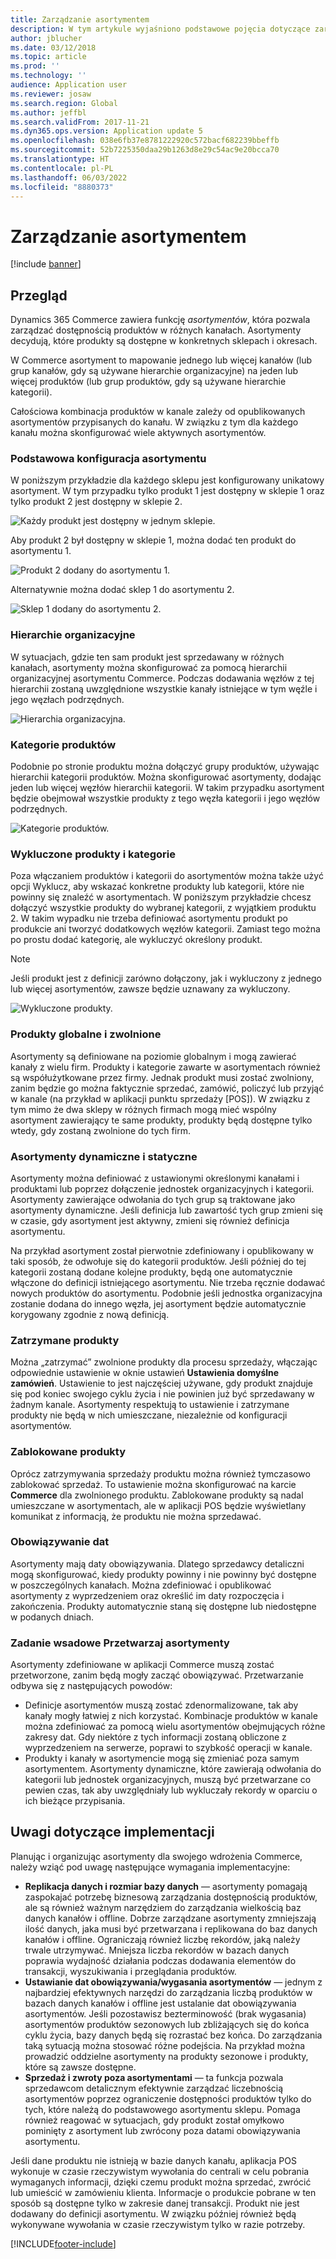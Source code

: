 ```yaml
---
title: Zarządzanie asortymentem
description: W tym artykule wyjaśniono podstawowe pojęcia dotyczące zarządzania asortymentem w Dynamics 365 Commerce oraz omówiono różne opcje projektu wdrożenia.
author: jblucher
ms.date: 03/12/2018
ms.topic: article
ms.prod: ''
ms.technology: ''
audience: Application user
ms.reviewer: josaw
ms.search.region: Global
ms.author: jeffbl
ms.search.validFrom: 2017-11-21
ms.dyn365.ops.version: Application update 5
ms.openlocfilehash: 038e6fb37e8781222920c572bacf682239bbeffb
ms.sourcegitcommit: 52b7225350daa29b1263d8e29c54ac9e20bcca70
ms.translationtype: HT
ms.contentlocale: pl-PL
ms.lasthandoff: 06/03/2022
ms.locfileid: "8880373"
---
```

# <a name="assortment-management"></a>Zarządzanie asortymentem

[!include [banner](../includes/banner.md)]

## <a name="overview"></a>Przegląd

Dynamics 365 Commerce zawiera funkcję *asortymentów*, która pozwala zarządzać dostępnością produktów w różnych kanałach. Asortymenty decydują, które produkty są dostępne w konkretnych sklepach i okresach.

W Commerce asortyment to mapowanie jednego lub więcej kanałów (lub grup kanałów, gdy są używane hierarchie organizacyjne) na jeden lub więcej produktów (lub grup produktów, gdy są używane hierarchie kategorii).

Całościowa kombinacja produktów w kanale zależy od opublikowanych asortymentów przypisanych do kanału. W związku z tym dla każdego kanału można skonfigurować wiele aktywnych asortymentów.

### <a name="basic-assortment-setup"></a>Podstawowa konfiguracja asortymentu

W poniższym przykładzie dla każdego sklepu jest konfigurowany unikatowy asortyment. W tym przypadku tylko produkt 1 jest dostępny w sklepie 1 oraz tylko produkt 2 jest dostępny w sklepie 2.

![Każdy produkt jest dostępny w jednym sklepie.](./media/Managing-assortments-figure1.png)

Aby produkt 2 był dostępny w sklepie 1, można dodać ten produkt do asortymentu 1.

![Produkt 2 dodany do asortymentu 1.](./media/Managing-assortments-figure2.png)

Alternatywnie można dodać sklep 1 do asortymentu 2.

![Sklep 1 dodany do asortymentu 2.](./media/Managing-assortments-figure3.png)

### <a name="organization-hierarchies"></a>Hierarchie organizacyjne

W sytuacjach, gdzie ten sam produkt jest sprzedawany w różnych kanałach, asortymenty można skonfigurować za pomocą hierarchii organizacyjnej asortymentu Commerce. Podczas dodawania węzłów z tej hierarchii zostaną uwzględnione wszystkie kanały istniejące w tym węźle i jego węzłach podrzędnych.

![Hierarchia organizacyjna.](./media/Managing-assortments-figure4.png)

### <a name="product-categories"></a>Kategorie produktów

Podobnie po stronie produktu można dołączyć grupy produktów, używając hierarchii kategorii produktów. Można skonfigurować asortymenty, dodając jeden lub więcej węzłów hierarchii kategorii. W takim przypadku asortyment będzie obejmował wszystkie produkty z tego węzła kategorii i jego węzłów podrzędnych.

![Kategorie produktów.](./media/Managing-assortments-figure5.png)

### <a name="excluded-products-or-categories"></a>Wykluczone produkty i kategorie

Poza włączaniem produktów i kategorii do asortymentów można także użyć opcji Wyklucz, aby wskazać konkretne produkty lub kategorii, które nie powinny się znaleźć w asortymentach. W poniższym przykładzie chcesz dołączyć wszystkie produkty do wybranej kategorii, z wyjątkiem produktu 2. W takim wypadku nie trzeba definiować asortymentu produkt po produkcie ani tworzyć dodatkowych węzłów kategorii. Zamiast tego można po prostu dodać kategorię, ale wykluczyć określony produkt.

> [!NOTE]
> Jeśli produkt jest z definicji zarówno dołączony, jak i wykluczony z jednego lub więcej asortymentów, zawsze będzie uznawany za wykluczony.

![Wykluczone produkty.](./media/Managing-assortments-figure6.png)

### <a name="global-and-released-products"></a>Produkty globalne i zwolnione

Asortymenty są definiowane na poziomie globalnym i mogą zawierać kanały z wielu firm. Produkty i kategorie zawarte w asortymentach również są współużytkowane przez firmy. Jednak produkt musi zostać zwolniony, zanim będzie go można faktycznie sprzedać, zamówić, policzyć lub przyjąć w kanale (na przykład w aplikacji punktu sprzedaży \[POS\]). W związku z tym mimo że dwa sklepy w różnych firmach mogą mieć wspólny asortyment zawierający te same produkty, produkty będą dostępne tylko wtedy, gdy zostaną zwolnione do tych firm.

### <a name="dynamic-and-static-assortments"></a>Asortymenty dynamiczne i statyczne

Asortymenty można definiować z ustawionymi określonymi kanałami i produktami lub poprzez dołączenie jednostek organizacyjnych i kategorii. Asortymenty zawierające odwołania do tych grup są traktowane jako asortymenty dynamiczne. Jeśli definicja lub zawartość tych grup zmieni się w czasie, gdy asortyment jest aktywny, zmieni się również definicja asortymentu.

Na przykład asortyment został pierwotnie zdefiniowany i opublikowany w taki sposób, że odwołuje się do kategorii produktów. Jeśli później do tej kategorii zostaną dodane kolejne produkty, będą one automatycznie włączone do definicji istniejącego asortymentu. Nie trzeba ręcznie dodawać nowych produktów do asortymentu. Podobnie jeśli jednostka organizacyjna zostanie dodana do innego węzła, jej asortyment będzie automatycznie korygowany zgodnie z nową definicją.

### <a name="stopped-products"></a>Zatrzymane produkty

Można „zatrzymać” zwolnione produkty dla procesu sprzedaży, włączając odpowiednie ustawienie w oknie ustawień **Ustawienia domyślne zamówień**. Ustawienie to jest najczęściej używane, gdy produkt znajduje się pod koniec swojego cyklu życia i nie powinien już być sprzedawany w żadnym kanale. Asortymenty respektują to ustawienie i zatrzymane produkty nie będą w nich umieszczane, niezależnie od konfiguracji asortymentów.

### <a name="blocked-products"></a>Zablokowane produkty

Oprócz zatrzymywania sprzedaży produktu można również tymczasowo zablokować sprzedaż. To ustawienie można skonfigurować na karcie **Commerce** dla zwolnionego produktu. Zablokowane produkty są nadal umieszczane w asortymentach, ale w aplikacji POS będzie wyświetlany komunikat z informacją, że produktu nie można sprzedawać.

### <a name="date-effectivity"></a>Obowiązywanie dat

Asortymenty mają daty obowiązywania. Dlatego sprzedawcy detaliczni mogą skonfigurować, kiedy produkty powinny i nie powinny być dostępne w poszczególnych kanałach. Można zdefiniować i opublikować asortymenty z wyprzedzeniem oraz określić im daty rozpoczęcia i zakończenia. Produkty automatycznie staną się dostępne lub niedostępne w podanych dniach.

### <a name="process-assortments-batch-job"></a>Zadanie wsadowe Przetwarzaj asortymenty

Asortymenty zdefiniowane w aplikacji Commerce muszą zostać przetworzone, zanim będą mogły zacząć obowiązywać. Przetwarzanie odbywa się z następujących powodów:

- Definicje asortymentów muszą zostać zdenormalizowane, tak aby kanały mogły łatwiej z nich korzystać. Kombinacje produktów w kanale można zdefiniować za pomocą wielu asortymentów obejmujących różne zakresy dat. Gdy niektóre z tych informacji zostaną obliczone z wyprzedzeniem na serwerze, poprawi to szybkość operacji w kanale.
- Produkty i kanały w asortymencie mogą się zmieniać poza samym asortymentem. Asortymenty dynamiczne, które zawierają odwołania do kategorii lub jednostek organizacyjnych, muszą być przetwarzane co pewien czas, tak aby uwzględniały lub wykluczały rekordy w oparciu o ich bieżące przypisania.

## <a name="implementation-considerations"></a>Uwagi dotyczące implementacji

Planując i organizując asortymenty dla swojego wdrożenia Commerce, należy wziąć pod uwagę następujące wymagania implementacyjne:

- **Replikacja danych i rozmiar bazy danych** — asortymenty pomagają zaspokajać potrzebę biznesową zarządzania dostępnością produktów, ale są również ważnym narzędziem do zarządzania wielkością baz danych kanałów i offline. Dobrze zarządzane asortymenty zmniejszają ilość danych, jaka musi być przetwarzana i replikowana do baz danych kanałów i offline. Ograniczają również liczbę rekordów, jaką należy trwale utrzymywać. Mniejsza liczba rekordów w bazach danych poprawia wydajność działania podczas dodawania elementów do transakcji, wyszukiwania i przeglądania produktów.
- **Ustawianie dat obowiązywania/wygasania asortymentów** — jednym z najbardziej efektywnych narzędzi do zarządzania liczbą produktów w bazach danych kanałów i offline jest ustalanie dat obowiązywania asortymentów. Jeśli pozostawisz bezterminowość (brak wygasania) asortymentów produktów sezonowych lub zbliżających się do końca cyklu życia, bazy danych będą się rozrastać bez końca. Do zarządzania taką sytuacją można stosować różne podejścia. Na przykład można prowadzić oddzielne asortymenty na produkty sezonowe i produkty, które są zawsze dostępne.
- **Sprzedaż i zwroty poza asortymentami** — ta funkcja pozwala sprzedawcom detalicznym efektywnie zarządzać liczebnością asortymentów poprzez ograniczenie dostępności produktów tylko do tych, które należą do podstawowego asortymentu sklepu. Pomaga również reagować w sytuacjach, gdy produkt został omyłkowo pominięty z asortyment lub zwrócony poza datami obowiązywania asortymentu.

Jeśli dane produktu nie istnieją w bazie danych kanału, aplikacja POS wykonuje w czasie rzeczywistym wywołania do centrali w celu pobrania wymaganych informacji, dzięki czemu produkt można sprzedać, zwrócić lub umieścić w zamówieniu klienta. Informacje o produkcie pobrane w ten sposób są dostępne tylko w zakresie danej transakcji. Produkt nie jest dodawany do definicji asortymentu. W związku później również będą wykonywane wywołania w czasie rzeczywistym tylko w razie potrzeby.


[!INCLUDE[footer-include](../includes/footer-banner.md)]
